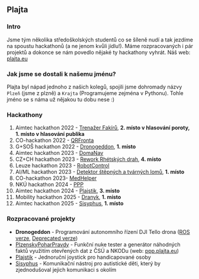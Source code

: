 ## Plajta
### Intro
Jsme tým několika středoškolských studentů co se šíleně nudí a tak jezdíme na spoustu hackathonů (a ne jenom kvůli jídlu!). Máme rozpracovaných i pár projektů a dokonce se nám povedlo nějaké ty hackathony vyhrát.
Náš web: [plajta.eu](https://plajta.eu/)

### Jak jsme se dostali k našemu jménu?
Plajta byl nápad jednoho z našich kolegů, spojili jsme dohromady názvy `Plzeň` (jsme z plzně) a `Krajta` (Programujeme zejména v Pythonu). Tohle jméno se s náma už nějakou tu dobu nese :)

### Hackathony
1. Aimtec hackathon 2022 - [Trenažer Fakírů](https://github.com/Plajta/TrenazerFakiru), **2. místo v hlasování poroty, 1. místo v hlasování publika**
2. CO-hackathon 2022 - [QRFronta](https://github.com/Plajta/QRFronta)
3. G+SOŠ hackathon 2022 - [Dronogeddon](https://github.com/Plajta/Dronogeddon), **1. místo**
4. Aimtec hackathon 2023 - [DomaNav](https://github.com/Plajta/DomaNav)
5. CZ+CH hackathon 2023 - [Rework Rhétských drah](https://github.com/Plajta/RhaetianRailwayRework), **4. místo**
6. Leuze hackathon 2023 - [RobotControl](https://github.com/Plajta/RobotControl)
7. AI/ML hackathon 2023 - [Detektor štěpných a tvárných lomů](https://github.com/Plajta/DetektorLomu), **1. místo**
8. CO-hackathon 2023- [MedHelper](https://github.com/Plajta/MedHelper)
9. NKÚ hackathon 2024 - [PPP](https://plajta.vesek.eu/)
10. Aimtec hackathon 2024 - [Plajstik](https://github.com/Plajta/plajstik), **3. místo**
11. Mobility hackathon 2025 - [Dranyk](https://github.com/Plajta/Dranyk), **1. místo**
12. Aimtec hackathon 2025 - [Sisyphus](https://github.com/Plajta/Sisyphus), **1. místo**

### Rozpracované projekty
- **Dronogeddon** - Programování autonomního řízení DJI Tello drona ([ROS verze](https://github.com/Plajta/Dronogeddon-ros), [Deprecated verze](https://github.com/Plajta/Dronogeddon))
- [PlzenskyPoharPravdy](https://github.com/Plajta/PlzenskyPoharPravdy) - Funkční nuke tester a generátor náhodných faktů využitím otevřených dat z ČSÚ a NKODu (web: [ppp.plajta.eu](https://ppp.plajta.eu))
- [Plajstik](https://github.com/Plajta/Plajstik) - Jednoruční joystick pro handicapované osoby
- [Sisyphus](https://github.com/Plajta/Sisyphus) - Komunikační nástroj pro autistické děti, který by zjednodušoval jejich komunikaci s okolím
